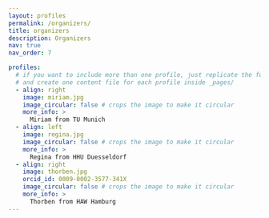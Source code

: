 ```yaml
---
layout: profiles
permalink: /organizers/
title: organizers
description: Organizers
nav: true
nav_order: 7

profiles:
  # if you want to include more than one profile, just replicate the following block
  # and create one content file for each profile inside _pages/
  - align: right
    image: miriam.jpg
    image_circular: false # crops the image to make it circular
    more_info: >
      Miriam from TU Munich
  - align: left
    image: regina.jpg
    image_circular: false # crops the image to make it circular
    more_info: >
      Regina from HHU Duesseldorf
  - align: right
    image: thorben.jpg
    orcid_id: 0009-0002-3577-341X
    image_circular: false # crops the image to make it circular
    more_info: >
      Thorben from HAW Hamburg
---
```

